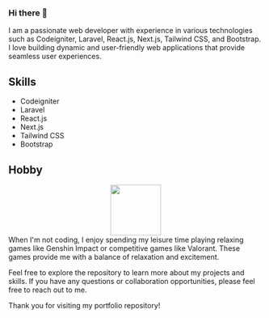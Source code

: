 ### Hi there 👋
I am a passionate web developer with experience in various technologies such as Codeigniter, Laravel, React.js, Next.js, Tailwind CSS, and Bootstrap. I love building dynamic and user-friendly web applications that provide seamless user experiences.

## Skills
- Codeigniter
- Laravel
- React.js
- Next.js
- Tailwind CSS
- Bootstrap

## Hobby
<div id="header" align="center">
  <img src="https://media/2LhSlj6xwJoeYHTMiO/giphy.gif" width="100"/>
</div>
When I'm not coding, I enjoy spending my leisure time playing relaxing games like Genshin Impact or competitive games like Valorant. These games provide me with a balance of relaxation and excitement.

Feel free to explore the repository to learn more about my projects and skills. If you have any questions or collaboration opportunities, please feel free to reach out to me.

Thank you for visiting my portfolio repository!

<!--
**muhammad-dicky/muhammad-dicky** is a ✨ _special_ ✨ repository because its `README.md` (this file) appears on your GitHub profile.

Here are some ideas to get you started:

- 🔭 I’m currently working on ...
- 🌱 I’m currently learning ...
- 👯 I’m looking to collaborate on ...
- 🤔 I’m looking for help with ...
- 💬 Ask me about ...
- 📫 How to reach me: ...
- 😄 Pronouns: ...
- ⚡ Fun fact: ...
-->
